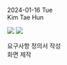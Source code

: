 2024-01-16 Tue
 <br>
 Kim Tae Hun

<img src="./image1.jpg">
<img src="./image2.jpg">

요구사항 정의서 작성
<br>
화면 제작